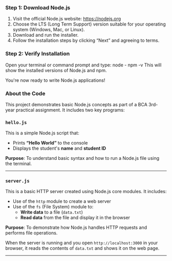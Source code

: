 ### Step 1: Download Node.js

1. Visit the official Node.js website: https://nodejs.org
2. Choose the LTS (Long Term Support) version suitable for your operating system (Windows, Mac, or Linux).
3. Download and run the installer.
4. Follow the installation steps by clicking “Next” and agreeing to terms.

### Step 2: Verify Installation

Open your terminal or command prompt and type:
node -
npm -v
This will show the installed versions of Node.js and npm.

You're now ready to write Node.js applications!

### About the Code

This project demonstrates basic Node.js concepts as part of a BCA 3rd-year practical assignment. It includes two key programs:


### `hello.js`

This is a simple Node.js script that:

- Prints **“Hello World”** to the console
- Displays the student's **name** and **student ID**

 **Purpose**: To understand basic syntax and how to run a Node.js file using the terminal.

---

### `server.js`

This is a basic HTTP server created using Node.js core modules. It includes:

- Use of the `http` module to create a web server
- Use of the `fs` (File System) module to:
  - **Write data** to a file (`data.txt`)
  - **Read data** from the file and display it in the browser

 **Purpose**: To demonstrate how Node.js handles HTTP requests and performs file operations.

 When the server is running and you open `http://localhost:3000` in your browser, it reads the contents of `data.txt` and shows it on the web page.

---

## 
